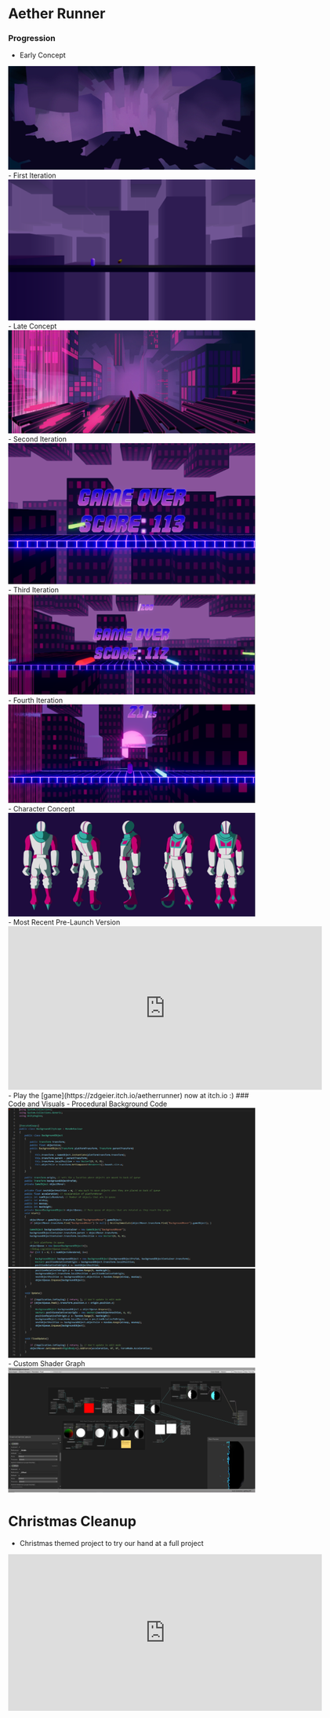 # Aether Runner
### Progression
- Early Concept
<img src="early%20concept.jpg" alt="early concept">
- First Iteration
<img src="first%20iteration.png" alt="first iteration">
- Late Concept
<img src="late%20concept.jpg" alt="late concept">
- Second Iteration
<img src="second%20iteration.png" alt="second iteration">
- Third Iteration
<img src="third%20iteration.png" alt="third iteration">
- Fourth Iteration
<img src="fourth%20iteration.png" alt="fourth iteration">
- Character Concept
<img src="character%20concept.jpg" alt="character concept">
- Most Recent Pre-Launch Version
<iframe src="https://player.vimeo.com/video/432514737" width="640" height="333" frameborder="0" allow="autoplay; fullscreen" allowfullscreen></iframe>
- Play the [game](https://zdgeier.itch.io/aetherrunner) now at itch.io :)
### Code and Visuals
- Procedural Background Code
<img src="Procedural%20Background%201.PNG" alt="procedural background 1">
<img src="Procedural%20Background%202.PNG" alt="procedural background 2">
- Custom Shader Graph
<img src="Custom%20Shader%20Graph.PNG" alt="custom shader graph">

# Christmas Cleanup
- Christmas themed project to try our hand at a full project
<iframe src="https://player.vimeo.com/video/432510783" width="640" height="319" frameborder="0" allow="autoplay; fullscreen" allowfullscreen></iframe>


